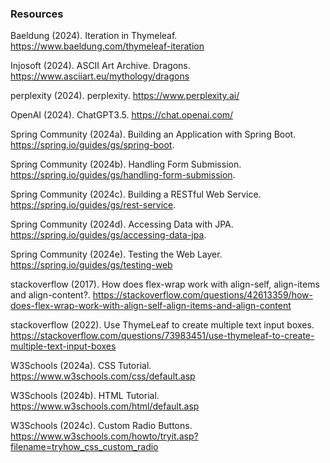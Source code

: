 ### Resources

Baeldung (2024). Iteration in Thymeleaf. https://www.baeldung.com/thymeleaf-iteration

Injosoft (2024). ASCII Art Archive. Dragons. https://www.asciiart.eu/mythology/dragons 

perplexity (2024). perplexity. https://www.perplexity.ai/

OpenAI (2024). ChatGPT3.5. https://chat.openai.com/

Spring Community (2024a). Building an Application with Spring Boot. https://spring.io/guides/gs/spring-boot.

Spring Community (2024b). Handling Form Submission. https://spring.io/guides/gs/handling-form-submission.

Spring Community (2024c). Building a RESTful Web Service. https://spring.io/guides/gs/rest-service.

Spring Community (2024d). Accessing Data with JPA. https://spring.io/guides/gs/accessing-data-jpa.

Spring Community (2024e). Testing the Web Layer. https://spring.io/guides/gs/testing-web

stackoverflow (2017). How does flex-wrap work with align-self, align-items and align-content?. https://stackoverflow.com/questions/42613359/how-does-flex-wrap-work-with-align-self-align-items-and-align-content

stackoverflow (2022). Use ThymeLeaf to create multiple text input boxes. https://stackoverflow.com/questions/73983451/use-thymeleaf-to-create-multiple-text-input-boxes

W3Schools (2024a). CSS Tutorial. https://www.w3schools.com/css/default.asp

W3Schools (2024b). HTML Tutorial. https://www.w3schools.com/html/default.asp

W3Schools (2024c). Custom Radio Buttons. https://www.w3schools.com/howto/tryit.asp?filename=tryhow_css_custom_radio
